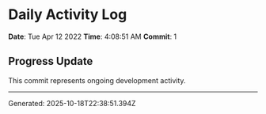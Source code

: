 # Daily Activity Log

**Date**: Tue Apr 12 2022
**Time**: 4:08:51 AM
**Commit**: 1

## Progress Update

This commit represents ongoing development activity.

---
Generated: 2025-10-18T22:38:51.394Z
